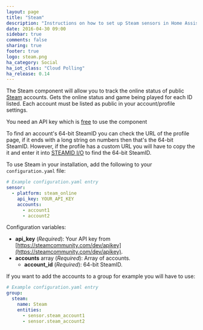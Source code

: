 ```yaml
---
layout: page
title: "Steam"
description: "Instructions on how to set up Steam sensors in Home Assistant."
date: 2016-04-30 09:00
sidebar: true
comments: false
sharing: true
footer: true
logo: steam.png
ha_category: Social
ha_iot_class: "Cloud Polling"
ha_release: 0.14
---
```



The Steam component will allow you to track the online status of public [Steam](https://steamcommunity.com) accounts. Gets the online status and game being played for each ID listed. 
Each account must be listed as public in your account/profile settings.

You need an API key	which is [free](https://steamcommunity.com/dev/apikey) to use the component

To find an account's 64-bit SteamID you can check the URL of the profile page, if it ends with a long string on numbers then that's the 64-bit SteamID. However, if the profile has a custom URL you will have to copy the it and enter it into [STEAMID I/O](https://steamid.io/) to find the 64-bit SteamID.

To use Steam in your installation, add the following to your `configuration.yaml` file:

```yaml
# Example configuration.yaml entry
sensor:
  - platform: steam_online
    api_key: YOUR_API_KEY
    accounts:
      - account1
      - account2
```

Configuration variables:

- **api_key** (*Required*): Your API key from [https://steamcommunity.com/dev/apikey](https://steamcommunity.com/dev/apikey).
- **accounts** array (*Required*): Array of accounts.
  - **account_id** (*Required*): 64-bit SteamID.


If you want to add the accounts to a group for example you will have to use:

```yaml
# Example configuration.yaml entry
group:
  steam:
    name: Steam
    entities:
      - sensor.steam_account1
      - sensor.steam_account2
```
